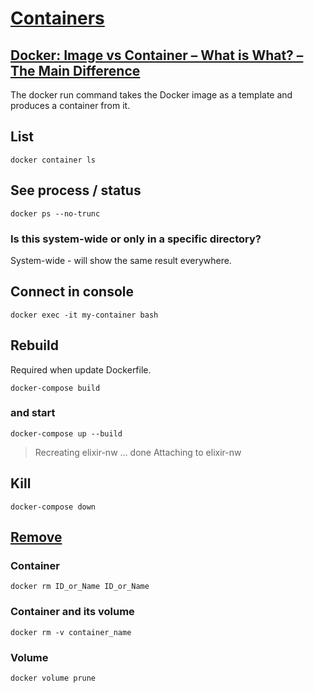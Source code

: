 # [Containers](https://docs.docker.com/get-started/#test-docker-installation)

## [Docker: Image vs Container – What is What? – The Main Difference](https://www.shellhacks.com/docker-image-vs-container/)

The docker run command takes the Docker image as a template and produces a container from it.

## List

```shell
docker container ls
```

## See process / status

```shell
docker ps --no-trunc
```

### Is this system-wide or only in a specific directory?

System-wide - will show the same result everywhere.


## Connect in console

```shell
docker exec -it my-container bash
```

## Rebuild

Required when update Dockerfile.

```shell
docker-compose build
```

### and start

```shell
docker-compose up --build
```
> Recreating elixir-nw ... done
> Attaching to elixir-nw


## Kill

```shell
docker-compose down
```

## [Remove](https://www.digitalocean.com/community/tutorials/how-to-remove-docker-images-containers-and-volumes#removing-containers)


### Container

```shell
docker rm ID_or_Name ID_or_Name
```

### Container and its volume

```shell
docker rm -v container_name
```

### Volume

```shell
docker volume prune
```